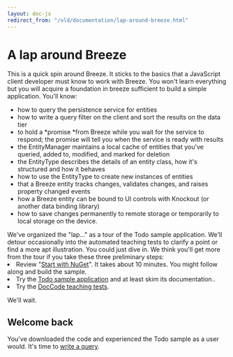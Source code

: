 ```yaml
---
layout: doc-js
redirect_from: "/old/documentation/lap-around-breeze.html"
---
```

#	A lap around Breeze
This is a quick spin around Breeze. It sticks to the basics that a JavaScript client developer must know to work with Breeze. You won't learn everything but you will acquire a foundation in breeze sufficient to build a simple application. You'll know:
	 
<ul>
<li>how to query the persistence service for entities<br />
	 
<li>how to write a query filter on the client and sort the results on the data tier<br />
	 
<li>to hold a *promise *from Breeze while you wait for the service to respond; the promise will tell you when the service is ready with results<br />
	 
<li>the EntityManager maintains a local cache of entities that you've queried, added to, modified, and marked for deletion<br />
	 
<li>the EntityType describes the details of an entity class, how it's structured and how it behaves<br />
	 
<li>how to use the EntityType to create new instances of entities<br />
	 
<li>that a Breeze entity tracks changes, validates changes, and raises property changed events<br />
	 
<li>how a Breeze entity can be bound to UI controls with Knockout (or another data binding library)<br />
	 
<li>how to save changes permanently to remote storage or temporarily to local storage on the device.
</ul>
We've organized the "lap..." as a tour of the Todo sample application. We'll detour occasionally into the automated teaching tests to clarify a point or find a more apt illustration.
You could just dive in. We think you'll get more from the tour if you take these three preliminary steps:

<li>		Review "<a href="/doc-net/nuget-packages">Start with NuGet</a>".  It takes about 10 minutes. You might follow along and build the sample.
<li>		Try the <a href="/doc-samples/todo">Todo sample application</a> and at least skim its documentation..
<li>		Try the <a href="/doc-samples/doccode">DocCode teaching tests</a>.

We'll wait.

##	Welcome back
You've downloaded the code and experienced the Todo sample as a user would. It's time to <a href="/doc-js/lap-first-query">write a query</a>.

